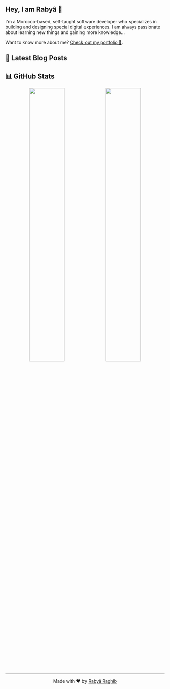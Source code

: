<!--
! DO NOT EDIT THIS FILE. IT IS AUTOGENERATED.
To edit this file, make an edit to its template in `content/README.ejs`.
-->

<!--
<p align="right">
  <a href="mailto:rabraghib@gmail.com" target="_blank">
    <img src="https://img.shields.io/badge/Mail%20me!--2D9CDB?style=for-the-badge&amp;logo=mail&amp;logoColor=F8FAFC&amp;labelColor=0F172A" alt="Mail me!" />
  </a>
  <a href="https://twitter.com/rabraghib" target="_blank">
    <img src="https://img.shields.io/badge/Twitter--2D9CDB?style=for-the-badge&amp;logo=twitter&amp;logoColor=F8FAFC&amp;labelColor=0F172A" alt="Rabyâ Raghib twitter profile" />
  </a>
  <a href="https://www.instagram.com/rabraghib" target="_blank">
    <img src="https://img.shields.io/badge/Instagram--2D9CDB?style=for-the-badge&amp;logo=instagram&amp;logoColor=F8FAFC&amp;labelColor=0F172A" alt="Rabyâ Raghib instagram profile" />
  </a>
  <a href="https://linkedin.com/in/rabraghib" target="_blank">
    <img src="https://img.shields.io/badge/LinkedIn--2D9CDB?style=for-the-badge&amp;logo=linkedin&amp;logoColor=F8FAFC&amp;labelColor=0F172A" alt="Rabyâ Raghib linkedin profile" />
  </a>
</p>
-->

## Hey, I am Rabyâ 👋

I&#39;m a Morocco-based, self-taught software developer who specializes in building and designing special digital experiences. I am always passionate about learning new things and gaining more knowledge...

Want to know more about me? [Check out my portfolio 💼](https://rabraghib.web.app/).

## 📕 Latest Blog Posts

<!-- BLOG-POST-LIST:START -->
<!-- BLOG-POST-LIST:END -->

## 📊 GitHub Stats

<p align='center'>
<img width='47%' src='https://github-readme-streak-stats.herokuapp.com/?user=rabraghib&amp;ring=2D9CDB&amp;fire=2D9CDB&amp;sideLabels=F8FAFC&amp;sideNums=F8FAFC&amp;currStreakNum=F8FAFC&amp;currStreakLabel=F8FAFC&amp;border=F8FAFC&amp;stroke=F8FAFC&amp;dates=2D9CDB&amp;background=0F172A&amp;hide_border=true'/>

<img width='47%' src='https://github-readme-stats.vercel.app/api?username=rabraghib&amp;custom_title=Overall+Stats&amp;line_height=30&amp;show_icons=true&amp;hide_border=true&amp;hide=stars&amp;bg_color=0F172A&amp;count_private=true&amp;icon_color=2D9CDB&amp;title_color=2D9CDB&amp;border_color=F8FAFC&amp;text_color=F8FAFC'/>
</p>

---

<p align="center">Made with ❤️ by <a href="https://rabraghib.web.app">Rabyâ Raghib</a></p>
